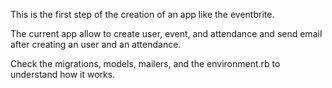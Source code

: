 This is the first step of the creation of an app like the eventbrite.

The current app allow to create user, event, and attendance and send email after creating an user and an attendance.

Check the migrations, models, mailers, and the environment.rb to understand how it works.

